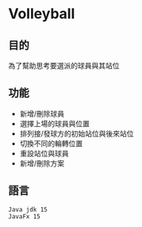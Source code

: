 # Volleyball

## 目的
為了幫助思考要選派的球員與其站位

## 功能
- 新增/刪除球員
- 選擇上場的球員與位置
- 排列接/發球方的初始站位與後來站位
- 切換不同的輪轉位置
- 重設站位與球員
- 新增/刪除方案

## 語言
```Java jdk 15```  
```JavaFx 15```
